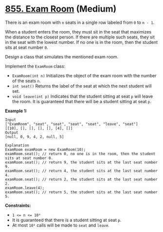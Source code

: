 # [855. Exam Room][link] (Medium)

[link]: https://leetcode.com/problems/exam-room/

There is an exam room with `n` seats in a single row labeled from `0` to `n - 1`.

When a student enters the room, they must sit in the seat that maximizes the distance to the closest
person. If there are multiple such seats, they sit in the seat with the lowest number. If no one is
in the room, then the student sits at seat number `0`.

Design a class that simulates the mentioned exam room.

Implement the `ExamRoom` class:

- `ExamRoom(int n)` Initializes the object of the exam room with the number of the seats `n`.
- `int seat()` Returns the label of the seat at which the next student will set.
- `void leave(int p)` Indicates that the student sitting at seat `p` will leave the room. It is
guaranteed that there will be a student sitting at seat `p`.

**Example 1:**

```
Input
["ExamRoom", "seat", "seat", "seat", "seat", "leave", "seat"]
[[10], [], [], [], [], [4], []]
Output
[null, 0, 9, 4, 2, null, 5]

Explanation
ExamRoom examRoom = new ExamRoom(10);
examRoom.seat(); // return 0, no one is in the room, then the student sits at seat number 0.
examRoom.seat(); // return 9, the student sits at the last seat number 9.
examRoom.seat(); // return 4, the student sits at the last seat number 4.
examRoom.seat(); // return 2, the student sits at the last seat number 2.
examRoom.leave(4);
examRoom.seat(); // return 5, the student sits at the last seat number 5.
```

**Constraints:**

- `1 <= n <= 10⁹`
- It is guaranteed that there is a student sitting at seat `p`.
- At most `10⁴` calls will be made to `seat` and `leave`.
